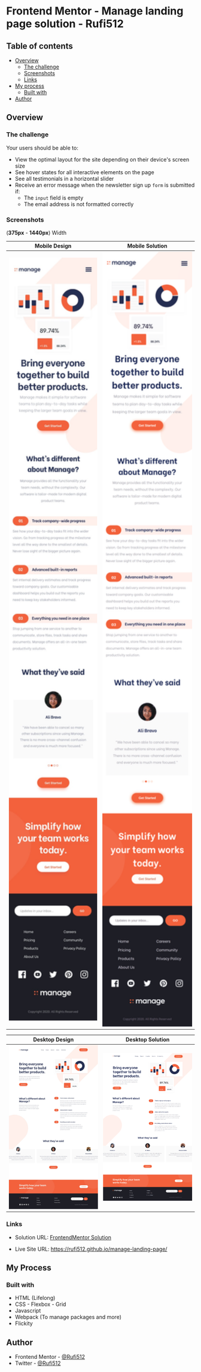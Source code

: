 # Frontend Mentor - Manage landing page solution - Rufi512

## Table of contents

- [Overview](#overview)
  - [The challenge](#the-challenge)
  - [Screenshots](#screenshots)
  - [Links](#links)
- [My process](#my-process)
  - [Built with](#built-with)
- [Author](#author)

## Overview

### The challenge 

Your users should be able to:

- View the optimal layout for the site depending on their device's screen size
- See hover states for all interactive elements on the page
- See all testimonials in a horizontal slider
- Receive an error message when the newsletter sign up `form` is submitted if:
  - The `input` field is empty
  - The email address is not formatted correctly

### Screenshots

(**375px** - **1440px**) Width

| Mobile Design | Mobile Solution | 
|--|--|
| <img src="./design/mobile-design.jpg" width="375"/> | <img src="./screenshots/mobile.png" width="375"/> |

| Desktop Design | Desktop Solution  | 
|--|--|
| <img src="./design/desktop-design.jpg" width="500"/> | <img src="./screenshots/desktop.png" width="500"/> |

### Links

- Solution URL: [FrontendMentor Solution](https://www.frontendmentor.io/solutions/manage-landing-page-html-css-js-webpack-nDVRX0LK8)

- Live Site URL: https://rufi512.github.io/manage-landing-page/


## My Process

### Built with

 - HTML (Lifelong)
 - CSS - Flexbox - Grid
 - Javascript
 - Webpack (To manage packages and more)
 - Flickity 

## Author

- Frontend Mentor - [@Rufi512](https://www.frontendmentor.io/profile/Rufi512)
- Twitter - [@Rufi512](https://twitter.com/rufi512)